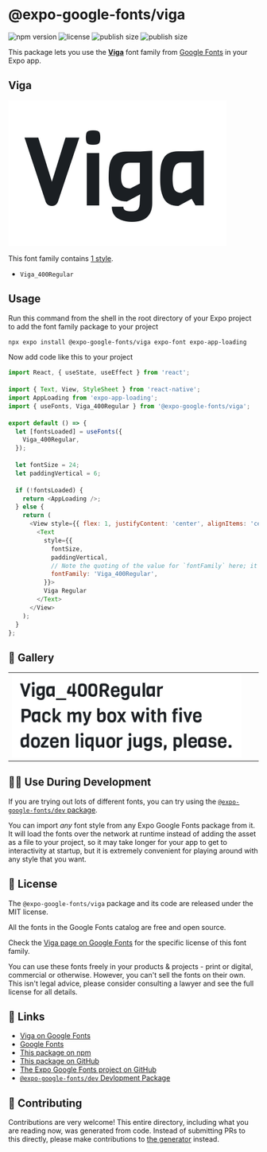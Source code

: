 # @expo-google-fonts/viga

![npm version](https://flat.badgen.net/npm/v/@expo-google-fonts/viga)
![license](https://flat.badgen.net/github/license/expo/google-fonts)
![publish size](https://flat.badgen.net/packagephobia/install/@expo-google-fonts/viga)
![publish size](https://flat.badgen.net/packagephobia/publish/@expo-google-fonts/viga)

This package lets you use the [**Viga**](https://fonts.google.com/specimen/Viga) font family from [Google Fonts](https://fonts.google.com/) in your Expo app.

## Viga

![Viga](./font-family.png)

This font family contains [1 style](#-gallery).

- `Viga_400Regular`

## Usage

Run this command from the shell in the root directory of your Expo project to add the font family package to your project
```sh
npx expo install @expo-google-fonts/viga expo-font expo-app-loading
```

Now add code like this to your project
```js
import React, { useState, useEffect } from 'react';

import { Text, View, StyleSheet } from 'react-native';
import AppLoading from 'expo-app-loading';
import { useFonts, Viga_400Regular } from '@expo-google-fonts/viga';

export default () => {
  let [fontsLoaded] = useFonts({
    Viga_400Regular,
  });

  let fontSize = 24;
  let paddingVertical = 6;

  if (!fontsLoaded) {
    return <AppLoading />;
  } else {
    return (
      <View style={{ flex: 1, justifyContent: 'center', alignItems: 'center' }}>
        <Text
          style={{
            fontSize,
            paddingVertical,
            // Note the quoting of the value for `fontFamily` here; it expects a string!
            fontFamily: 'Viga_400Regular',
          }}>
          Viga Regular
        </Text>
      </View>
    );
  }
};

```

## 🔡 Gallery


||||
|-|-|-|
|![Viga_400Regular](./Viga_400Regular.ttf.png)||||


## 👩‍💻 Use During Development

If you are trying out lots of different fonts, you can try using the [`@expo-google-fonts/dev` package](https://github.com/expo/google-fonts/tree/master/font-packages/dev#readme).

You can import *any* font style from any Expo Google Fonts package from it. It will load the fonts
over the network at runtime instead of adding the asset as a file to your project, so it may take longer
for your app to get to interactivity at startup, but it is extremely convenient
for playing around with any style that you want.

## 📖 License

The `@expo-google-fonts/viga` package and its code are released under the MIT license.

All the fonts in the Google Fonts catalog are free and open source.

Check the [Viga page on Google Fonts](https://fonts.google.com/specimen/Viga) for the specific license of this font family.

You can use these fonts freely in your products & projects - print or digital, commercial or otherwise. However, you can't sell the fonts on their own. This isn't legal advice, please consider consulting a lawyer and see the full license for all details.

## 🔗 Links

- [Viga on Google Fonts](https://fonts.google.com/specimen/Viga)
- [Google Fonts](https://fonts.google.com/)
- [This package on npm](https://www.npmjs.com/package/@expo-google-fonts/viga)
- [This package on GitHub](https://github.com/expo/google-fonts/tree/master/font-packages/viga)
- [The Expo Google Fonts project on GitHub](https://github.com/expo/google-fonts)
- [`@expo-google-fonts/dev` Devlopment Package](https://github.com/expo/google-fonts/tree/master/font-packages/dev)

## 🤝 Contributing

Contributions are very welcome! This entire directory, including what you are reading now, was generated from code. Instead of submitting PRs to this directly, please make contributions to [the generator](https://github.com/expo/google-fonts/tree/master/packages/generator) instead.
